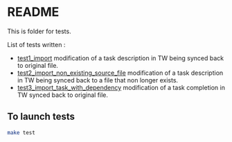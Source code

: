 # README

This is folder for tests.

List of tests written :

- [test1_import](./test1_import/) modification of a task description in TW being synced back to original file.
- [test2_import_non_existing_source_file](./test2_import_non_existing_source_file/) modification of a task description in TW being synced back to a file that non longer exists.
- [test3_import_task_with_dependency](./test3_import_with_dependency) modification of a task completion in TW synced back to original file.

## To launch tests

```bash
make test
```

